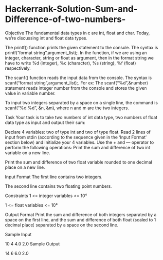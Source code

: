 # Hackerrank-Solution-Sum-and-Difference-of-two-numbers-
Objective
The fundamental data types in c are int, float and char. Today, we’re discussing int and float data types.

The printf() function prints the given statement to the console. The syntax is printf(“format string”,argument_list);. In the function, if we are using an integer, character, string or float as argument, then in the format string we have to write %d (integer), %c (character), %s (string), %f (float) respectively.

The scanf() function reads the input data from the console. The syntax is scanf(“format string”,argument_list);. For ex: The scanf(“%d”,&number) statement reads integer number from the console and stores the given value in variable number.

To input two integers separated by a space on a single line, the command is scanf(“%d %d”, &n, &m), where n and m are the two integers.

Task
Your task is to take two numbers of int data type, two numbers of float data type as input and output their sum:

Declare 4 variables: two of type int and two of type float.
Read 2 lines of input from stdin (according to the sequence given in the ‘Input Format’ section below) and initialize your 4 variables.
Use the + and — operator to perform the following operations:
Print the sum and difference of two int variable on a new line.

Print the sum and difference of two float variable rounded to one decimal place on a new line.

Input Format
The first line contains two integers.

The second line contains two floating point numbers.

Constraints
1 <= integer variables <= 10⁴

1 <= float variables <= 10⁴

Output Format
Print the sum and difference of both integers separated by a space on the first line, and the sum and difference of both float (scaled to 1 decimal place) separated by a space on the second line.

Sample Input

10 4
4.0 2.0
Sample Output

14 6
6.0 2.0
